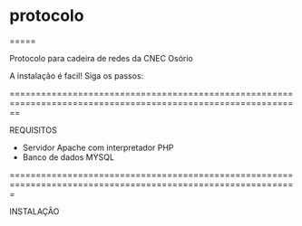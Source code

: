 # protocolo
=====

Protocolo para cadeira de redes da CNEC Osório

A instalação é facil! Siga os passos:

==============================================================================================================

REQUISITOS

- Servidor Apache com interpretador PHP
- Banco de dados MYSQL

=============================================================================================================

INSTALAÇÃO

